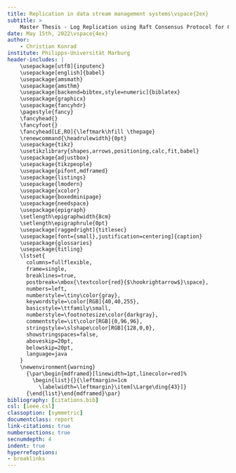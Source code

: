 ```yaml
---
title: Replication in data stream management systems\vspace{2ex}
subtitle: > 
    Master Thesis - Log Replication using Raft Consensus Protocol for ChronicleDB, a High-Throughput Event Store\vspace{1ex}
date: May 15th, 2022\vspace{4ex}
author: 
    - Christian Konrad
institute: Philipps-Universität Marburg
header-includes: |    
    \usepackage[utf8]{inputenc}
    \usepackage[english]{babel}    
    \usepackage{amsmath}
    \usepackage{amsthm}
    \usepackage[backend=bibtex,style=numeric]{biblatex}
    \usepackage{graphicx}    
    \usepackage{fancyhdr}
    \pagestyle{fancy}
    \fancyhead{}
    \fancyfoot{}
    \fancyhead[LE,RO]{\leftmark\hfill \thepage}
    \renewcommand{\headrulewidth}{0pt}    
    \usepackage{tikz}
    \usetikzlibrary{shapes,arrows,positioning,calc,fit,babel}
    \usepackage{adjustbox}
    \usepackage{tikzpeople}
    \usepackage{pifont,mdframed}
    \usepackage{listings}
    \usepackage{lmodern}
    \usepackage{xcolor}
    \usepackage{boxedminipage}
    \usepackage{needspace}
    \usepackage{epigraph}
    \setlength\epigraphwidth{8cm}
    \setlength\epigraphrule{0pt}
    \usepackage[raggedright]{titlesec}
    \usepackage[font={small},justification=centering]{caption}
    \usepackage{glossaries}
    \usepackage{titling}
    \lstset{
      columns=fullflexible,
      frame=single,
      breaklines=true,
      postbreak=\mbox{\textcolor{red}{$\hookrightarrow$}\space},
      numbers=left,
      numberstyle=\tiny\color{gray},
      keywordstyle=\color[RGB]{40,40,255},
      basicstyle=\ttfamily\small,
      numberstyle=\footnotesize\color{darkgray},
      commentstyle=\it\color[RGB]{0,96,96},
      stringstyle=\slshape\color[RGB]{128,0,0},
      showstringspaces=false,
      aboveskip=20pt,
      belowskip=20pt,
      language=java
    }
    \newenvironment{warning}
      {\par\begin{mdframed}[linewidth=1pt,linecolor=red]%
        \begin{list}{}{\leftmargin=1cm
          \labelwidth=\leftmargin}\item[\Large\ding{43}]}
      {\end{list}\end{mdframed}\par}
bibliography: [citations.bib]
csl: [ieee.csl]    
classoption: [symmetric]
documentclass: report
link-citations: true
numbersections: true
secnumdepth: 4
indent: true
hyperrefoptions:
- breaklinks
---
```

